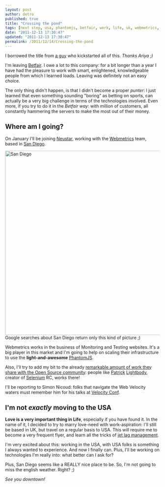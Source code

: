 ```yaml
---
layout: post
author: detro
published: true
title: "Crossing the pond"
tags: [next step, usa, phantomjs, betfair, work, life, uk, webmetrics, neustar]
date: "2011-12-13 17:30:47"
updated: "2011-12-13 17:30:47"
permalink: /2011/12/14/Crossing-the-pond
---
```


I borrowed the title from [a guy](http://ariya.ofilabs.com/) who kickstarted all of this. _Thanks Ariya ;)_

I'm leaving [Betfair](http://www.betfair.com). I owe a lot to this company: for a bit longer than a year I have had the pleasure to work with smart, enlightened, knowledgeable people from which I learned loads. Leaving was definitely not an easy choice.

The only thing didn't happen, is that I didn't become a proper _punter_: I just learned that even something sounding "boring" as betting on sports, can actually be a very big challenge in terms of the technologies involved. Even more, if you try to do it in the _Betfair way_: with million of customers, all constantly hammering the servers to make the most out of their money.

## Where am I going?
On January I'll be joining [Neustar](http://www.neustar.biz/), working with the [Webmetrics](http://www.webmetrics.com/) team, based in [San Diego](http://en.wikipedia.org/wiki/San_Diego).

<div class="img">
<img src="http://ewh.ieee.org/conf/ius_2010/potter_images_sandiego2010a/san_diego_ca1.jpg" alt="San Diego" width="600" />
Google searches about San Diego return only this kind of picture ;)
</div>

Webmetrics works in the business of Monitoring and Testing websites. It's a big player in this market and I'm going to help on scaling their infrastructure to use the **light-and-awesome** [PhantomJS](http://www.phantomjs.org/).

Also, I'll try to add my bit to the already [remarkable amount of work they share with the Open Source community](http://opensource.webmetrics.com/): people like [Patrick](http://blog.lightbody.net/post/11867646583/where-the-heck-has-patrick-been) [Lightbody](http://www.youtube.com/watch?v=yb0m2xxWEg8), creator of [Selenium](http://seleniumhq.org/) RC, works there!

I'll be reporting to Simon Nicoud: folks that navigate the Web Velocity waters must remember him for his talks at [Velocity Conf](http://velocityconf.com/velocity2011/public/schedule/speaker/18382).

## I'm not _exactly_ moving to the USA
**Love is a very important thing in Life**, especially if you have found it. In the name of it, I decided to try to marry love-need with work-aspiration: I'll still be based in UK, but travel on a regular basis to USA. This will require me to become a very frequent flyer, and learn all the tricks of [jet lag management](http://en.wikipedia.org/wiki/Jet_lag#Management).

I'm very excited about this: working in the USA, with USA folks is something I always wanted to experience. And now I finally can. Plus, I'll be working on technologies I'm really into: what better can I ask for?

Plus, San Diego seems like a REALLY nice place to be. So, I'm not going to miss the english weather. Right? ;)

_See you downtown!_
